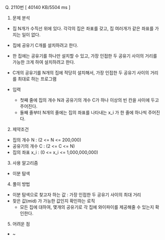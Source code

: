 Q. 2110번 [ 40140 KB/5504 ms ]

1. 문제 분석
- 집 N개가 수직선 위에 있다. 각각의 집은 좌표를 갖고, 집 여러개가 같은 좌표를 가지는 일이 없다.
- 집에 공유기 C개를 설치하려고 한다. 
- 한 집에는 공유기를 하나만 설치할 수 있고, 가장 인접한 두 공유기 사이의 거리를 가능한 크게 하여 설치하려고 한다.
- C개의 공유기를 N개의 집에 적당히 설치해서, 가장 인접한 두 공유기 사이의 거리를 최대로 하는 프로그램


- 입력
  - 첫째 줄에 집의 개수 N과 공유기의 개수 C가 하나 이상의 빈 칸을 사이에 두고 주어진다.
  - 둘째 줄부터 N개의 줄에는 집의 좌표를 나타내는 x_i 가 한 줄에 하나씩 주어진다.

2. 제약조건
- 집의 개수 N : (2 <= N <= 200,000)
- 공유기의 개수 C : (2 <= C <= N)
- 집의 좌표 x_i : (0 <= x_i <= 1,000,000,000)

3. 사용 알고리즘
- 이분 탐색

4. 풀이 방법
- 이분 탐색으로 찾고자 하는 값 : 가장 인접한 두 공유기 사이의 최대 거리
- 찾은 값(mid) 가 가능한 값인지 확인하는 로직
  - 모든 집에 대하여, 몇개의 공유기로 각 집에 와이파이를 제공해줄 수 있는지 확인한다.

5. 어려운 점
- ~